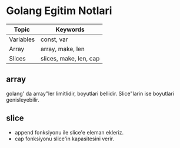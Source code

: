 # Golang Egitim Notlari

| Topic | Keywords |
| ------ | ------ |
| Variables | const, var|
| Array | array, make, len|
| Slices | slices, make, len, cap|


## array
golang' da array"ler limitlidir, boyutlari bellidir. Slice"larin ise boyutlari genisleyebilir.

## slice
* append fonksiyonu ile slice'e eleman ekleriz.
* cap fonksiyonu slice'in kapasitesini verir.